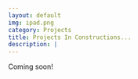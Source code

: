```yaml
---
layout: default
img: ipad.png
category: Projects
title: Projects In Constructions...
description: |
---
```

  Coming soon!